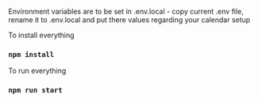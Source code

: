 Environment variables are to be set in .env.local - copy current .env file, rename it to .env.local and put there values regarding your calendar setup

To install everything

### `npm install`

To run everything

### `npm run start`
